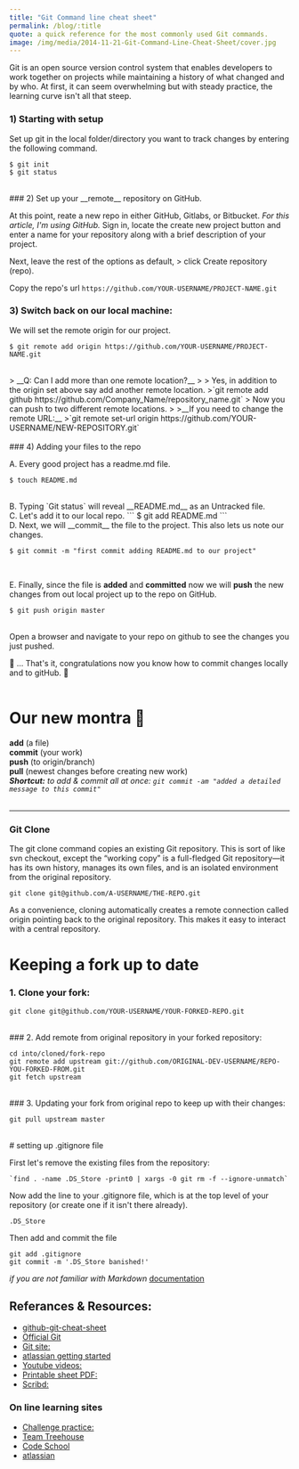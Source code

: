```yaml
---
title: "Git Command line cheat sheet"
permalink: /blog/:title
quote: a quick reference for the most commonly used Git commands.
image: /img/media/2014-11-21-Git-Command-Line-Cheat-Sheet/cover.jpg
---
```


Git is an open source version control system that enables developers to work together on projects while maintaining a history of what changed and by who. At first, it can seem overwhelming but with steady practice, the learning curve isn't all that steep.

### 1) Starting with setup

Set up git in the local folder/directory you want to track changes by entering the following command.

```
$ git init
$ git status
```
<br>
### 2) Set up your __remote__ repository on GitHub.

At this point, reate a new repo in either GitHub, Gitlabs, or Bitbucket. *For this article, I'm using GitHub.* Sign in, locate the create new project button and enter a name for your repository along with a brief description of your project.
<br>

Next, leave the rest of the options as default, > click Create repository (repo).

Copy the repo's url `https://github.com/YOUR-USERNAME/PROJECT-NAME.git`
<br>
### 3) Switch back on our local machine:

We will set the remote origin for our project.

```
$ git remote add origin https://github.com/YOUR-USERNAME/PROJECT-NAME.git
```
<br>
> __Q: Can I add more than one remote location?__
>
> Yes, in addition to the origin set above say add another remote location.
>`git remote add github https://github.com/Company_Name/repository_name.git`
> Now you can push to two different remote locations.
>
>__If you need to change the remote URL:__
>`git remote set-url origin https://github.com/YOUR-USERNAME/NEW-REPOSITORY.git`
<br>
<br>
### 4) Adding your files to the repo

A. Every good project has a readme.md file.

```
$ touch README.md
```
<br>
B. Typing `Git status` will reveal __README.md__ as an Untracked file.
<br />
C. Let's add it to our local repo.
```
$ git add README.md
```
<br />
D. Next, we will __commit__ the file to the project. This also lets us note our changes.

```
$ git commit -m "first commit adding README.md to our project"
```
<br />

E. Finally, since the file is __added__ and __committed__ now we will __push__ the new changes from out local project up to the repo on GitHub.

```
$ git push origin master
```
<br>
Open a browser and navigate to your repo on github to see the changes you just pushed.

🥁 ... That's it, congratulations now you know how to commit changes locally and to gitHub. 🎉
<br /><br />
# Our new montra 📢

__add__ (a file) <br />
__commit__ (your work) <br />
__push__ (to origin/branch) <br />
__pull__ (newest changes before creating new work)
<br />
*__Shortcut:__ to add & commit  all at once: `git commit -am "added a detailed message to this commit"`*
<br /><br />

---

### Git Clone

The git clone command copies an existing Git repository. This is sort of like svn checkout, except the “working copy” is a full-fledged Git repository—it has its own history, manages its own files, and is an isolated environment from the original repository.

	git clone git@github.com/A-USERNAME/THE-REPO.git

As a convenience, cloning automatically creates a remote connection called origin pointing back to the original repository. This makes it easy to interact with a central repository.

# Keeping a fork up to date

### 1. Clone your fork:

	git clone git@github.com/YOUR-USERNAME/YOUR-FORKED-REPO.git
<br>
### 2. Add remote from original repository in your forked repository: 

	cd into/cloned/fork-repo
	git remote add upstream git://github.com/ORIGINAL-DEV-USERNAME/REPO-YOU-FORKED-FROM.git
	git fetch upstream
<br>
### 3. Updating your fork from original repo to keep up with their changes:

	git pull upstream master
<br>
# setting up .gitignore file

First let's remove the existing files from the repository:

	`find . -name .DS_Store -print0 | xargs -0 git rm -f --ignore-unmatch`

Now add the line to your .gitignore file, which is at the top level of your repository (or create one if it isn't there already).

`.DS_Store`

Then add and commit the file

```
git add .gitignore
git commit -m '.DS_Store banished!'
```

*if you are not familiar with Markdown* [documentation](https://help.github.com/articles/github-flavored-markdown/)

## Referances & Resources:

- [github-git-cheat-sheet](https://training.github.com/kit/downloads/github-git-cheat-sheet.pdf)
- [Official Git](http://git-scm.com/)
- [Git site:](http://gitref.org/)
- [atlassian getting started](https://www.atlassian.com/git/tutorials/setting-up-a-repository)
- [Youtube videos:](https://www.youtube.com/user/GitHubGuides/)
- [Printable sheet PDF:](http://web.archive.org/web/20090419122050/swxruby.org/git-cheat-sheet.pdf)
- [Scribd:](https://www.scribd.com/fullscreen/56121827?access_key=key-12n7tlb9d2q7vducfn9m&allow_share=true&escape=false&view_mode=scroll)



### On line learning sites

- [Challenge practice:](https://try.github.io/levels/1/challenges/1)
- [Team Treehouse](http://teamtreehouse.com/library/git-basics/)
- [Code School](https://www.codeschool.com/paths/git)
- [atlassian](https://www.atlassian.com/git/)
